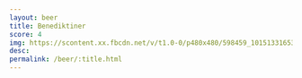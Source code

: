 ```yaml
---
layout: beer
title: Benediktiner
score: 4
img: https://scontent.xx.fbcdn.net/v/t1.0-0/p480x480/598459_10151331653573745_57128822_n.jpg?oh=2c2b37c30bec07a86c8b98dd85e93d75&oe=5878B4BC
desc: 
permalink: /beer/:title.html
---
```

